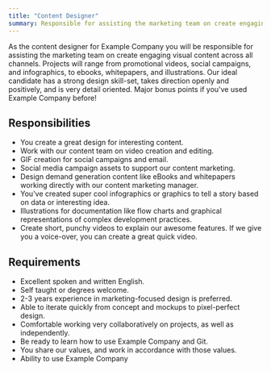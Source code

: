 ```yaml
---
title: "Content Designer"
summary: Responsible for assisting the marketing team on create engaging visual content across all channels. Projects will range from promotional videos, social campaigns, and infographics, to ebooks, whitepapers, and illustrations
---
```


As the content designer for Example Company you will be responsible for assisting the marketing team on create engaging visual content across all channels. Projects will range from promotional videos, social campaigns, and infographics, to ebooks, whitepapers, and illustrations. Our ideal candidate has a strong design skill-set, takes direction openly and positively, and is very detail oriented. Major bonus points if you've used Example Company before!

## Responsibilities

- You create a great design for interesting content.
- Work with our content team on video creation and editing.
- GIF creation for social campaigns and email.
- Social media campaign assets to support our content marketing.
- Design demand generation content like eBooks and whitepapers working directly with our content marketing manager.
- You've created super cool infographics or graphics to tell a story based on data or interesting idea.
- Illustrations for documentation like flow charts and graphical representations of complex development practices.
- Create short, punchy videos to explain our awesome features. If we give you a voice-over, you can create a great quick video.

## Requirements

- Excellent spoken and written English.
- Self taught or degrees welcome.
- 2-3 years experience in marketing-focused design is preferred.
- Able to iterate quickly from concept and mockups to pixel-perfect design.
- Comfortable working very collaboratively on projects, as well as independently.
- Be ready to learn how to use Example Company and Git.
- You share our values, and work in accordance with those values.
- Ability to use Example Company
